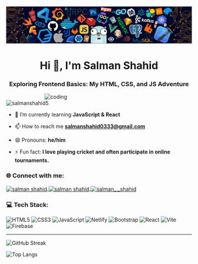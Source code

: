 ![Header Background](https://github.com/ahmedrazabaloch/SMIT-WMA-BATCH-10/raw/main/Assets/background.png)
<h1 align="center">Hi 👋, I'm Salman Shahid</h1>
<h3 align="center">Exploring Frontend Basics: My HTML, CSS, and JS Adventure</h3>

<img align="right" alt="coding" width="400" src="https://camo.githubusercontent.com/8c5cdf60e41ea1c81044856ea5d178045e851f0b7e6e7365276c5ee3814d82d9/68747470733a2f2f6d65646961312e67697068792e636f6d2f6d656469612f6a52663566736e38473659616f674157786e2f67697068792e6769663f6369643d373930623736313164663965396231626433356530313837646231366233303535356461656234356262313033383935267269643d67697068792e6769662663743d73">

<p align="left"> 
  <img src="https://komarev.com/ghpvc/?username=salmanshahid5&label=Profile%20views&color=0e75b6&style=flat" alt="salmanshahid5" /> 
</p>

- 🌱 I’m currently learning **JavaScript & React**

- 📫 How to reach me **salmanshahid0333@gmail.com**

- 😄 Pronouns: **he/him**

- ⚡ Fun fact: **I love playing cricket and often participate in online tournaments.**

<h3 align="left">🌐 Connect with me:</h3>
<p align="left">
  <a href="https://linkedin.com/in/salman-shahid-907812296" target="blank">
    <img align="center" src="https://raw.githubusercontent.com/rahuldkjain/github-profile-readme-generator/master/src/images/icons/Social/linked-in-alt.svg" alt="salman shahid" height="30" width="40" />
  </a>
  <a href="https://fb.com/hunain.raza.3344" target="blank">
    <img align="center" src="https://raw.githubusercontent.com/rahuldkjain/github-profile-readme-generator/master/src/images/icons/Social/facebook.svg" alt="salman shahid" height="30" width="40" />
  </a>
  <a href="https://instagram.com/salman_._shahid" target="blank">
    <img align="center" src="https://raw.githubusercontent.com/rahuldkjain/github-profile-readme-generator/master/src/images/icons/Social/instagram.svg" alt="salman_._shahid" height="30" width="40" />
  </a>
</p>

<h3 align="left">💻 Tech Stack:</h3>

![HTML5](https://img.shields.io/badge/html5-%23E34F26.svg?style=for-the-badge&logo=html5&logoColor=white) 
![CSS3](https://img.shields.io/badge/css3-%231572B6.svg?style=for-the-badge&logo=css3&logoColor=white) 
![JavaScript](https://img.shields.io/badge/javascript-%23323330.svg?style=for-the-badge&logo=javascript&logoColor=%23F7DF1E) 
![Netlify](https://img.shields.io/badge/netlify-%23000000.svg?style=for-the-badge&logo=netlify&logoColor=#00C7B7) 
![Bootstrap](https://img.shields.io/badge/bootstrap-%238511FA.svg?style=for-the-badge&logo=bootstrap&logoColor=white) 
![React](https://img.shields.io/badge/react-%2320232a.svg?style=for-the-badge&logo=react&logoColor=%2361DAFB) 
![Vite](https://img.shields.io/badge/vite-%23646CFF.svg?style=for-the-badge&logo=vite&logoColor=white) 
![Firebase](https://img.shields.io/badge/firebase-a08021?style=for-the-badge&logo=firebase&logoColor=ffcd34)

---

![GitHub Streak](https://github-readme-streak-stats.herokuapp.com/?user=salmanshahid5&theme=dark&hide_border=false)<br/>

![Top Langs](https://github-readme-stats.vercel.app/api/top-langs/?username=salmanshahid5&theme=dark&hide_border=false&include_all_commits=false&count_private=false&layout=compact)
